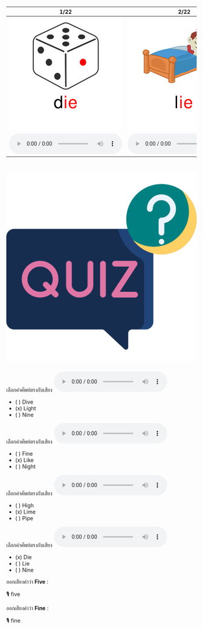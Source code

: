 <div class="carrousel">


|1/22|2/22|3/22|4/22|5/22|6/22|7/22|8/22|9/22|10/22|11/22|12/22|13/22|14/22|15/22|16/22|17/22|18/22|19/22|20/22|21/22|22/22|
| :----: | :----: | :----: | :----: | :----: | :----: | :----: | :----: | :----: | :----: | :----: | :----: | :----: | :----: | :----: | :----: | :----: | :----: | :----: | :----: | :----: | :----: |
|![](/media/img/ILongvowel__die.svg)|![](/media/img/ILongvowel__lie.svg)|![](/media/img/ILongvowel__tie.svg)|![](/media/img/ILongvowel__bike.svg)|![](/media/img/ILongvowel__like.svg)|![](/media/img/ILongvowel__lime.svg)|![](/media/img/ILongvowel__time.svg)|![](/media/img/ILongvowel__fine.svg)|![](/media/img/ILongvowel__line.svg)|![](/media/img/ILongvowel__nine.svg)|![](/media/img/ILongvowel__wine.svg)|![](/media/img/ILongvowel__pipe.svg)|![](/media/img/ILongvowel__kite.svg)|![](/media/img/ILongvowel__dive.svg)|![](/media/img/ILongvowel__five.svg)|![](/media/img/ILongvowel__live.svg)|![](/media/img/ILongvowel__high.svg)|![](/media/img/ILongvowel__light.svg)|![](/media/img/ILongvowel__night.svg)|![](/media/img/ILongvowel__fly.svg)|![](/media/img/ILongvowel__cry.svg)|![](/media/img/ILongvowel__sky.svg)|
|![](/media/audio/die.mp3)|![](/media/audio/lie.mp3)|![](/media/audio/tie.mp3)|![](/media/audio/bike.mp3)|![](/media/audio/like.mp3)|![](/media/audio/lime.mp3)|![](/media/audio/time.mp3)|![](/media/audio/fine.mp3)|![](/media/audio/line.mp3)|![](/media/audio/nine.mp3)|![](/media/audio/wine.mp3)|![](/media/audio/pipe.mp3)|![](/media/audio/kite.mp3)|![](/media/audio/dive.mp3)|![](/media/audio/five.mp3)|![](/media/audio/live.mp3)|![](/media/audio/high.mp3)|![](/media/audio/light.mp3)|![](/media/audio/night.mp3)|![](/media/audio/fly.mp3)|![](/media/audio/cry.mp3)|![](/media/audio/sky.mp3)|

</div>



# ![icon](/media/icons/quiz.svg) 


เลือกคำศัพท์ตรงกับเสียง ![](/media/audio/light.mp3) 
 - ( ) Dive
 - (x) Light
 - ( ) Nine


เลือกคำศัพท์ตรงกับเสียง ![](/media/audio/like.mp3) 
 - ( ) Fine
 - (x) Like
 - ( ) Night


เลือกคำศัพท์ตรงกับเสียง ![](/media/audio/lime.mp3) 
 - ( ) High
 - (x) Lime
 - ( ) Pipe


เลือกคำศัพท์ตรงกับเสียง ![](/media/audio/die.mp3) 
 - (x) Die
 - ( ) Lie
 - ( ) Nine

ออกเสียงคำว่า **Five** :

🎙️ five

ออกเสียงคำว่า **Fine** :

🎙️ fine

